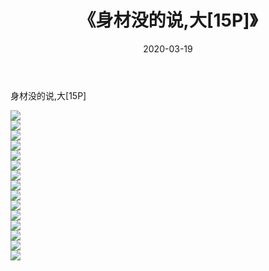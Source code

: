 ﻿---
layout: post
title:  《身材没的说,大[15P]》
date:   2020-03-19
img: http://imgx.orgx.ga/漏D/2020/身材没的说,大[15P]/000.jpg
categories: [美女, 清纯, 唯美]
---

身材没的说,大[15P]

  ![](http://imgx.orgx.ga/漏D/2020/身材没的说,大[15P]/001.jpg) <br> ![](http://imgx.orgx.ga/漏D/2020/身材没的说,大[15P]/002.jpg) <br> ![](http://imgx.orgx.ga/漏D/2020/身材没的说,大[15P]/003.jpg) <br> ![](http://imgx.orgx.ga/漏D/2020/身材没的说,大[15P]/004.jpg) <br> ![](http://imgx.orgx.ga/漏D/2020/身材没的说,大[15P]/005.jpg) <br> ![](http://imgx.orgx.ga/漏D/2020/身材没的说,大[15P]/006.jpg) <br> ![](http://imgx.orgx.ga/漏D/2020/身材没的说,大[15P]/007.jpg) <br> ![](http://imgx.orgx.ga/漏D/2020/身材没的说,大[15P]/008.jpg) <br> ![](http://imgx.orgx.ga/漏D/2020/身材没的说,大[15P]/009.jpg) <br> ![](http://imgx.orgx.ga/漏D/2020/身材没的说,大[15P]/010.jpg) <br> ![](http://imgx.orgx.ga/漏D/2020/身材没的说,大[15P]/011.jpg) <br> ![](http://imgx.orgx.ga/漏D/2020/身材没的说,大[15P]/012.jpg) <br> ![](http://imgx.orgx.ga/漏D/2020/身材没的说,大[15P]/013.jpg) <br> ![](http://imgx.orgx.ga/漏D/2020/身材没的说,大[15P]/014.jpg) <br> ![](http://imgx.orgx.ga/漏D/2020/身材没的说,大[15P]/015.jpg) <br>